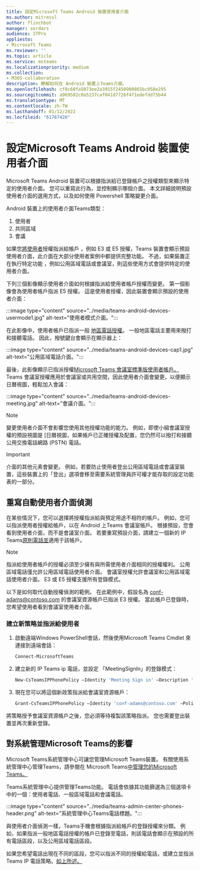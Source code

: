 ```yaml
---
title: 設定Microsoft Teams Android 裝置使用者介面
ms.author: mitressl
author: flinchbot
manager: serdars
audience: ITPro
appliesto:
- Microsoft Teams
ms.reviewer: ''
ms.topic: article
ms.service: msteams
ms.localizationpriority: medium
ms.collection:
- M365-collaboration
description: 瞭解如何在 Android 裝置上Teams介面。
ms.openlocfilehash: cf0c60fa5073ee2a3915f2450900865bc058e295
ms.sourcegitcommit: a969502c0a5237caf041d7726f4f1edefdd75b44
ms.translationtype: MT
ms.contentlocale: zh-TW
ms.lasthandoff: 01/12/2022
ms.locfileid: "61767426"
---
```

# <a name="set-microsoft-teams-android-devices-user-interface"></a>設定Microsoft Teams Android 裝置使用者介面

Microsoft Teams Android 裝置可以根據指派給已登錄帳戶之授權類型來顯示特定的使用者介面。 您可以重寫此行為，並控制顯示哪個介面。 本文詳細說明預設使用者介面的選用方式，以及如何使用 Powershell 策略變更介面。

Android 裝置上的使用者介面Teams類型：

1. 使用者
2. 共同區域
3. 會議

如果您[將使用者](/microsoftteams/user-access)授權指派給帳戶 ，例如 E3 或 E5 授權，Teams 裝置會顯示預設使用者介面，此介面在大部分使用者案例中都提供完整功能。 不過，如果裝置正在執行特定功能 ，例如公用區域電話或會議室，則這些使用方式會提供特定的使用者介面。

下列三個影像顯示使用者介面如何根據指派給使用者帳戶授權而變更。 第一個影像會為使用者帳戶指派 E5 授權。 這是使用者授權，因此裝置會顯示預設的使用者介面：

:::image type="content" source="../media/teams-android-devices-usermode1.jpg" alt-text="使用者模式介面。":::

在此影像中，使用者帳戶已指派一般 [地區電話授權](/microsoftteams/set-up-common-area-phones)。 一般地區電話主要用來撥打和接聽電話。 因此，撥號鍵台會顯示在顯示器上：

:::image type="content" source="../media/teams-android-devices-cap1.jpg" alt-text="公用區域電話介面。":::

最後，此影像顯示已指派授權[Microsoft Teams 會議室標準版使用者帳戶。](/MicrosoftTeams/rooms/rooms-licensing) Teams 會議室授權應用於會議室或共用空間，因此使用者介面會變更，以便顯示日曆視圖，輕鬆加入會議：

:::image type="content" source="../media/teams-android-devices-meeting.jpg" alt-text="會議介面。":::

> [!NOTE]
> 變更使用者介面不會影響您使用其他授權功能的能力。 例如，即使小組會議室授權的預設視圖是 [日曆視圖，如果帳戶已正確授權及配置，您仍然可以撥打和接聽公用交換電話網路 (PSTN) 電話。

> [!IMPORTANT]
> 介面的其他元素會變更。 例如，若要防止使用者登出公用區域電話或會議室裝置，這些裝置上的「登出」選項會移至需要系統管理員許可權才能存取的設定功能表的一部分。

## <a name="override-automatic-user-interface-detection"></a>重寫自動使用者介面偵測

在某些情況下，您可以選擇將授權指派給與預定用途不相符的帳戶。 例如，您可以指派使用者授權給帳戶，以在 Android 上Teams 會議室帳戶。 根據預設，您會看到使用者介面，而不是會議室介面。 若要重寫預設介面，請建立一個新的 IP Teams[原則電話並](/powershell/module/skype/new-csteamsipphonepolicy?view=skype-ps)適用于該帳戶。

> [!NOTE]
> 指派給使用者帳戶的授權必須至少擁有與所需使用者介面相同的授權權利。 公用區域電話僅允許公用區域電話使用者介面。 會議室授權允許會議室和公用區域電話使用者介面。 E3 或 E5 授權支援所有登錄模式。

以下是如何取代自動授權偵測的範例。 在此範例中，假設名為 conf-adams@contoso.com 的會議室資源帳戶已指派 E3 授權。 當此帳戶已登錄時，您希望使用者看到會議室使用者介面。

### <a name="create-a-new-policy-and-assign-to-user"></a>建立新策略並指派給使用者

1. 啟動遠端Windows PowerShell會話，然後使用Microsoft Teams Cmdlet 來連接到遠端會話：

    ``` Powershell
    Connect-MicrosoftTeams
    ```

2. 建立新的 IP Teams ip 電話，並設定 「MeetingSignIn」的登錄模式：

   ``` Powershell
   New-CsTeamsIPPhonePolicy –Identity 'Meeting Sign in' –Description 'Meeting Sign In Phone Policy' -SignInMode 'MeetingSignIn'

   ```

3. 現在您可以將這個新政策指派給會議室資源帳戶：

   ``` Powershell
   Grant-CsTeamsIPPhonePolicy –Identity 'conf-adams@contoso.com' –PolicyName 'Meeting Sign In'
   ```

將策略授予會議室資源帳戶之後，您必須等待複製該策略指派。 您也需要登出裝置並再次重新登錄。

## <a name="impact-on-microsoft-teams-admin-center"></a>對系統管理Microsoft Teams的影響

Microsoft Teams系統管理中心可讓您管理Microsoft Teams裝置。 有關使用系統管理中心管理Teams，請參閱在 Microsoft Teams[中管理您的Microsoft Teams。](device-management.md)


Teams系統管理中心提供管理Teams功能。 電話會依據其功能篩選為三個選項卡中的一個：使用者電話、一般區域電話和會議電話。 

 :::image type="content" source="../media/teams-admin-center-phones-header.png" alt-text="系統管理中心Teams電話標題。":::

與使用者介面偵測一樣，Teams手機會根據指派給帳戶的登錄授權來分類。 例如，如果指派一般地區電話授權的帳戶已登錄至電話，則該電話會顯示在預設的所有電話區段，以及公用區域電話區段。 

如果您希望電話出現在不同的區段，您可以指派不同的授權給電話，或建立並指派 Teams IP 電話策略。[如上所述。](#override-automatic-user-interface-detection)
